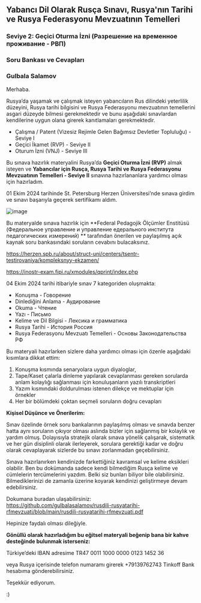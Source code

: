## Yabancı Dil Olarak Rusça Sınavı, Rusya'nın Tarihi ve Rusya Federasyonu Mevzuatının Temelleri

### Seviye 2: Geçici Oturma İzni (Разрешение на временное проживание -  РВП)

### Soru Bankası ve Cevapları

### Gulbala Salamov





Merhaba.

Rusya’da yaşamak ve çalışmak isteyen yabancıların Rus dilindeki yeterlilik düzeyini, Rusya tarihi bilgisini ve Rusya Federasyonu mevzuatının temellerini asgari düzeyde bilmesi gerekmektedir 
ve bunu aşağıdaki sınavlardan kendilerine uygun olana girerek kanıtlamaları gerekmektedir.

- Çalışma / Patent (Vizesiz Rejimle Gelen Bağımsız Devletler Topluluğu) - Seviye I 
- Geçici İkamet (RVP) - Seviye II
- Oturum İzni (VNJ) - Seviye III

Bu sınava hazırlık materyalini Rusya’da **Geçici Oturma İzni (RVP)** almak isteyen ve **Yabancılar için Rusça, Rusya Tarihi ve Rusya Federasyonu Mevzuatının Temelleri - Seviye II** sınavına hazırlananlara yardımcı olması için hazırladım. 

01 Ekim 2024 tarihinde St. Petersburg Herzen Üniversitesi’nde sınava girdim ve sınavı başarıyla geçerek sertifikamı aldım. 

![image](https://github.com/user-attachments/assets/5c19da62-61d6-4ecc-8a35-2929ec9126b2)

Bu materyalde sınava hazırlık için  **Federal Pedagojik Ölçümler Enstitüsü (Федеральное управление и управление едерального института педагогических измерений) ** tarafından önerilen ve paylaşılmış açık kaynak soru bankasındaki soruların cevabını bulacaksınız. 

https://herzen.spb.ru/about/struct-uni/centers/tsentr-testirovaniya/kompleksnyy-ekzamen/

https://inostr-exam.fipi.ru/xmodules/qprint/index.php

04 Ekim 2024 tarihi itibariyle sınav 7 kategoriden oluşmakta:

- Konuşma - Говорение
- Dinlediğini Anlama - Аудирование
- Okuma - Чтение
- Yazı - Письмо
- Kelime ve Dil Bilgisi - Лексика и грамматика
- Rusya Tarihi - История Россия
- Rusya Federasyonu Mevzuatı Temelleri - Основы Законодательства РФ

Bu materyali hazırlarken sizlere daha yardımcı olması için özenle aşağıdaki kısımlara dikkat ettim:

1. Konuşma kısmında senaryolara uygun diyaloglar,
2. Tape/Kaset çalarla dinleme yapılarak cevaplanması gereken sorularda anlam kolaylığı sağlanması için konuluşanların yazılı transkriptleri
3. Yazım kısmındaki doldurulması istenen dilekçe ve mektuplar için örnekler  
4. Her bir bölümdeki çoktan seçmeli soruların doğru cevapları

**Kişisel Düşünce ve Önerilerim:**

Sınav özelinde örnek soru bankalarının paylaşılmış olması ve sınavda benzer hatta aynı soruların çıkıyor olması aslında bizler için sağlanmış bir kolaylık ve yardım olmuş. 
Dolayısıyla stratejik olarak sınava yönelik çalışarak, sistematik ve her gün disiplinli olarak ilerleyerek, sorulara gerektiği kadar ve doğru olarak cevaplayarak sizlerde bu sınavı zorlanmadan geçebilirsiniz.

Sınava hazırlanırken kendinizde farkettiğiniz kavramsal ve kelime eksikleri olabilir. Ben bu dokümanda sadece kendi bilmediğim Rusça kelime ve cümlelerin tercümelerini yazdım. 
Belki siz bunları biliyor bile olabilirsiniz. Bilmediklerinizi de zamanla üzerine koyarak kendinizi geliştirmeye devam edebilirsiniz.

Dokumana buradan ulaşabilirsiniz: https://github.com/gulbalasalamov/rusdili-rusyatarihi-rfmevzuati/blob/main/rusdili-rusyatarihi-rfmevzuati.pdf

Hepinize faydalı olması dileğiyle.

**Gönüllü olarak hazırladığım bu eğitsel materyali beğenip bana bir kahve desteğinde bulunmak isterseniz:**

Türkiye’deki IBAN adresime
TR47 0011 1000 0000 0123 1452 36

veya Rusya içerisinde telefon numaramı girerek +79139762743 Tinkoff Bank hesabıma gönderebilirsiniz.

Teşekkür ediyorum.

:) 


